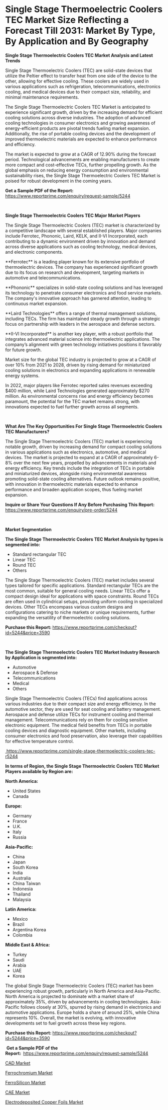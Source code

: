 <p><h1>Single Stage Thermoelectric Coolers TEC Market Size Reflecting a Forecast Till 2031: Market By Type, By Application and By Geography</h1></p><p><strong>Single Stage Thermoelectric Coolers TEC Market Analysis and Latest Trends</strong></p>
<p><p>Single Stage Thermoelectric Coolers (TEC) are solid-state devices that utilize the Peltier effect to transfer heat from one side of the device to the other, allowing for effective cooling. These coolers are widely used in various applications such as refrigeration, telecommunications, electronics cooling, and medical devices due to their compact size, reliability, and minimal maintenance requirements.</p><p>The Single Stage Thermoelectric Coolers TEC Market is anticipated to experience significant growth, driven by the increasing demand for efficient cooling solutions across diverse industries. The adoption of advanced cooling technologies in consumer electronics and growing awareness of energy-efficient products are pivotal trends fueling market expansion. Additionally, the rise of portable cooling devices and the development of improved thermoelectric materials are expected to enhance performance and efficiency.</p><p>The market is expected to grow at a CAGR of 12.90% during the forecast period. Technological advancements are enabling manufacturers to create more compact and cost-effective TECs, further propelling growth. As the global emphasis on reducing energy consumption and environmental sustainability rises, the Single Stage Thermoelectric Coolers TEC Market is poised for robust development in the coming years.</p></p>
<p><strong>Get a Sample PDF of the Report:&nbsp;</strong> <a href="https://www.reportprime.com/enquiry/request-sample/5244?utm_campaign=1140&utm_medium=2&utm_source=Github&utm_content=ia&utm_term=15112024&utm_id=single-stage-thermoelectric-coolers-tec">https://www.reportprime.com/enquiry/request-sample/5244</a></p>
<p>&nbsp;</p>
<p><strong>Single Stage Thermoelectric Coolers TEC Major Market Players</strong></p>
<p><p>The Single Stage Thermoelectric Coolers (TEC) market is characterized by a competitive landscape with several established players. Major companies include Ferrotec, Phononic, Laird, KELK, and II-VI Incorporated, each contributing to a dynamic environment driven by innovation and demand across diverse applications such as cooling technology, medical devices, and electronic components.</p><p>**Ferrotec** is a leading player known for its extensive portfolio of thermoelectric devices. The company has experienced significant growth due to its focus on research and development, targeting markets in automotive and telecommunications. </p><p>**Phononic** specializes in solid-state cooling solutions and has leveraged its technology to penetrate consumer electronics and food service markets. The company's innovative approach has garnered attention, leading to continuous market expansion.</p><p>**Laird Technologies** offers a range of thermal management solutions, including TECs. The firm has maintained steady growth through a strategic focus on partnership with leaders in the aerospace and defense sectors.</p><p>**II-VI Incorporated** is another key player, with a robust portfolio that integrates advanced material science into thermoelectric applications. The company’s alignment with green technology initiatives positions it favorably for future growth.</p><p>Market size for the global TEC industry is projected to grow at a CAGR of over 10% from 2021 to 2028, driven by rising demand for miniaturized cooling solutions in electronics and expanding applications in renewable energy systems. </p><p>In 2022, major players like Ferrotec reported sales revenues exceeding $400 million, while Laird Technologies generated approximately $270 million. As environmental concerns rise and energy efficiency becomes paramount, the potential for the TEC market remains strong, with innovations expected to fuel further growth across all segments.</p></p>
<p>&nbsp;</p>
<p><strong>What Are The Key Opportunities For Single Stage Thermoelectric Coolers TEC Manufacturers?</strong></p>
<p><p>The Single Stage Thermoelectric Coolers (TEC) market is experiencing notable growth, driven by increasing demand for compact cooling solutions in various applications such as electronics, automotive, and medical devices. The market is projected to expand at a CAGR of approximately 6-8% over the next few years, propelled by advancements in materials and energy efficiency. Key trends include the integration of TECs in portable and miniaturized devices, alongside rising environmental awareness promoting solid-state cooling alternatives. Future outlook remains positive, with innovation in thermoelectric materials expected to enhance performance and broaden application scopes, thus fueling market expansion.</p></p>
<p><strong>Inquire or Share Your Questions If Any Before Purchasing This Report:</strong> <a href="https://www.reportprime.com/enquiry/pre-order/5244?utm_campaign=1140&utm_medium=2&utm_source=Github&utm_content=ia&utm_term=15112024&utm_id=single-stage-thermoelectric-coolers-tec">https://www.reportprime.com/enquiry/pre-order/5244</a></p>
<p>&nbsp;</p>
<p><strong>Market Segmentation</strong></p>
<p><strong>The Single Stage Thermoelectric Coolers TEC Market Analysis by types is segmented into:</strong></p>
<p><ul><li>Standard rectangular TEC</li><li>Linear TEC</li><li>Round TEC</li><li>Others</li></ul></p>
<p><p>The Single Stage Thermoelectric Coolers (TEC) market includes several types tailored for specific applications. Standard rectangular TECs are the most common, suitable for general cooling needs. Linear TECs offer a compact design ideal for applications with space constraints. Round TECs are often used in cylindrical setups, providing uniform cooling in specialized devices. Other TECs encompass various custom designs and configurations catering to niche markets or unique requirements, further expanding the versatility of thermoelectric cooling solutions.</p></p>
<p><strong>Purchase this Report:&nbsp;</strong><a href="https://www.reportprime.com/checkout?id=5244&price=3590&utm_campaign=1140&utm_medium=2&utm_source=Github&utm_content=ia&utm_term=15112024&utm_id=single-stage-thermoelectric-coolers-tec">https://www.reportprime.com/checkout?id=5244&price=3590</a></p>
<p>&nbsp;</p>
<p><strong>The Single Stage Thermoelectric Coolers TEC Market Industry Research by Application is segmented into:</strong></p>
<p><ul><li>Automotive</li><li>Aerospace & Defense</li><li>Telecommunications</li><li>Medical</li><li>Others</li></ul></p>
<p><p>Single Stage Thermoelectric Coolers (TECs) find applications across various industries due to their compact size and energy efficiency. In the automotive sector, they are used for seat cooling and battery management. Aerospace and defense utilize TECs for instrument cooling and thermal management. Telecommunications rely on them for cooling sensitive electronic equipment. The medical field benefits from TECs in portable cooling devices and diagnostic equipment. Other markets, including consumer electronics and food preservation, also leverage their capabilities for effective temperature control.</p></p>
<p><a href="https://www.reportprime.com/single-stage-thermoelectric-coolers-tec-r5244?utm_campaign=1140&utm_medium=2&utm_source=Github&utm_content=ia&utm_term=15112024&utm_id=single-stage-thermoelectric-coolers-tec">&nbsp;https://www.reportprime.com/single-stage-thermoelectric-coolers-tec-r5244</a></p>
<p><strong>In terms of Region, the Single Stage Thermoelectric Coolers TEC Market Players available by Region are:</strong></p>
<p>
    <p> <strong> North America: </strong>
        <ul>
            <li>United States</li>
            <li>Canada</li>
        </ul>
        </p> 
    <p> <strong> Europe: </strong>
        <ul>
            <li>Germany</li>
            <li>France</li>
            <li>U.K.</li>
            <li>Italy</li>
            <li>Russia</li>
        </ul>
        </p> 
    <p> <strong> Asia-Pacific: </strong>
        <ul>
            <li>China</li>
            <li>Japan</li>
            <li>South Korea</li>
            <li>India</li>
            <li>Australia</li>
            <li>China Taiwan</li>
            <li>Indonesia</li>
            <li>Thailand</li>
            <li>Malaysia</li>
        </ul>
        </p> 
    <p> <strong> Latin America: </strong>
        <ul>
            <li>Mexico</li>
            <li>Brazil</li>
            <li>Argentina Korea</li>
            <li>Colombia</li>
        </ul>
        </p> 
    <p> <strong> Middle East & Africa: </strong>
        <ul>
            <li>Turkey</li>
            <li>Saudi</li>
            <li>Arabia</li>
            <li>UAE</li>
            <li>Korea</li>
        </ul>
    </p>
    </p>
<p><p>The global Single Stage Thermoelectric Coolers (TEC) market has been experiencing robust growth, particularly in North America and Asia-Pacific. North America is projected to dominate with a market share of approximately 35%, driven by advancements in cooling technologies. Asia-Pacific follows closely at 30%, spurred by rising demand in electronics and automotive applications. Europe holds a share of around 25%, while China represents 10%. Overall, the market is evolving, with innovative developments set to fuel growth across these key regions.</p></p>
<p><strong>Purchase this Report: </strong><a href="https://www.reportprime.com/checkout?id=5244&price=3590&utm_campaign=1140&utm_medium=2&utm_source=Github&utm_content=ia&utm_term=15112024&utm_id=single-stage-thermoelectric-coolers-tec">https://www.reportprime.com/checkout?id=5244&price=3590</a></p>
<p>&nbsp;<strong>Get a Sample PDF of the Report:&nbsp;&nbsp;</strong><a href="https://www.reportprime.com/enquiry/request-sample/5244?utm_campaign=1140&utm_medium=2&utm_source=Github&utm_content=ia&utm_term=15112024&utm_id=single-stage-thermoelectric-coolers-tec">https://www.reportprime.com/enquiry/request-sample/5244</a></p>
<p><strong></strong></p>
<p><p><a href="https://issuu.com/reportprime-2/docs/cad-market-size-2030.pptx_acd6d550e85901?utm_campaign=1140&utm_medium=2&utm_source=Github&utm_content=ia&utm_term=15112024&utm_id=single-stage-thermoelectric-coolers-tec">CAD Market</a></p><p><a href="https://www.linkedin.com/pulse/ferrochromium-market-essentials-key-players-demand-drivers-7bl5c?utm_campaign=1140&utm_medium=2&utm_source=Github&utm_content=ia&utm_term=15112024&utm_id=single-stage-thermoelectric-coolers-tec">Ferrochromium Market</a></p><p><a href="https://www.linkedin.com/pulse/in-depth-ferrosilicon-market-review-size-share-12cagr-wkrgc?utm_campaign=1140&utm_medium=2&utm_source=Github&utm_content=ia&utm_term=15112024&utm_id=single-stage-thermoelectric-coolers-tec">FerroSilicon Market</a></p><p><a href="https://issuu.com/reportprime-2/docs/cae-market-size-2030.pptx_e42f9823c75267?utm_campaign=1140&utm_medium=2&utm_source=Github&utm_content=ia&utm_term=15112024&utm_id=single-stage-thermoelectric-coolers-tec">CAE Market</a></p><p><a href="https://www.linkedin.com/pulse/future-trends-global-electrodeposited-copper-foils-jqwlc?utm_campaign=1140&utm_medium=2&utm_source=Github&utm_content=ia&utm_term=15112024&utm_id=single-stage-thermoelectric-coolers-tec">Electrodeposited Copper Foils Market</a></p></p>